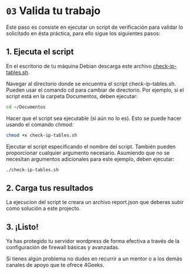 # `03` Valida tu trabajo

Este paso es consiste en ejecutar un script de verificación para validar lo solicitado en ésta práctica, para ello sigue los siguientes pasos:

## 1. Ejecuta el script

En el escritorio de tu máquina Debian descarga este archivo [check-ip-tables.sh](https://github.com/breatheco-de/iptables-blocking-practice/blob/master/.learn/assets/check-ip-tables.sh).

Navegar al directorio donde se encuentra el script check-ip-tables.sh. Pueden usar el comando cd para cambiar de directorio. Por ejemplo, si el script está en la carpeta Documentos, deben ejecutar:

```sh
cd ~/Documentos
```

Hacer que el script sea ejecutable (si aún no lo es). Esto se puede hacer usando el comando chmod:

```sh
chmod +x check-ip-tables.sh
```

Ejecutar el script especificando el nombre del script. También pueden proporcionar cualquier argumento necesario. Asumiendo que no se necesitan argumentos adicionales para este ejemplo, deben ejecutar:

```sh
./check-ip-tables.sh
```

## 2. Carga tus resultados

La ejecucion del script te creara un archivo report.json que deberas subir como solución a este projecto.

## 3. ¡Listo!

Ya has protegido tu servidor wordpress de forma efectiva a través de la configuración de firewall básicas y avanzadas.

Si tienes algún problema no dudes en recurrir a un mentor o a los demás canales de apoyo que te ofrece 4Geeks.